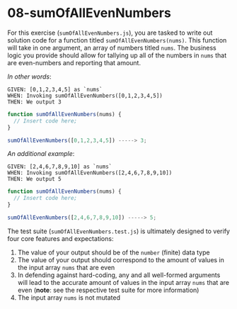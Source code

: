 # 08-sumOfAllEvenNumbers

For this exercise (`sumOfAllEvenNumbers.js`), you are tasked to write out solution code for a function titled `sumOfAllEvenNumbers(nums)`. This function will take in one argument, an array of numbers titled `nums`. The business logic you provide should allow for tallying up all of the numbers in `nums` that are even-numbers and reporting that amount.

_In other words_:

```
GIVEN: [0,1,2,3,4,5] as `nums`
WHEN: Invoking sumOfAllEvenNumbers([0,1,2,3,4,5])
THEN: We output 3
```

```js
function sumOfAllEvenNumbers(nums) {
  // Insert code here;
}

sumOfAllEvenNumbers([0,1,2,3,4,5]) -----> 3;
```

_An additional example_:

```
GIVEN: [2,4,6,7,8,9,10] as `nums`
WHEN: Invoking sumOfAllEvenNumbers([2,4,6,7,8,9,10])
THEN: We output 5
```

```js
function sumOfAllEvenNumbers(nums) {
  // Insert code here;
}

sumOfAllEvenNumbers([2,4,6,7,8,9,10]) -----> 5;
```

The test suite (`sumOfAllEvenNumbers.test.js`) is ultimately designed to verify four core features and expectations:

1) The value of your output should be of the `number` (finite) data type 
2) The value of your output should correspond to the amount of values in the input array `nums` that are even
3) In defending against hard-coding, any and all well-formed arguments will lead to the accurate amount of values in the input array `nums` that are even (**note**: see the respective test suite for more information)
4) The input array `nums` is not mutated
